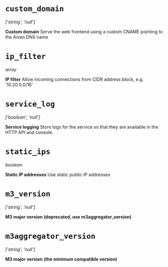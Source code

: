 # `custom_domain`

*\['string\', \'null\'\]*

**Custom domain** Serve the web frontend using a custom CNAME pointing
to the Aiven DNS name

# `ip_filter`

*array*

**IP filter** Allow incoming connections from CIDR address block, e.g.
\'10.20.0.0/16\'

# `service_log`

*\[\'boolean\', \'null\'\]*

**Service logging** Store logs for the service so that they are
available in the HTTP API and console.

# `static_ips`

*boolean*

**Static IP addresses** Use static public IP addresses

# `m3_version`

*\['string\', \'null\'\]*

**M3 major version (deprecated, use m3aggregator_version)**

# `m3aggregator_version`

*\['string\', \'null\'\]*

**M3 major version (the minimum compatible version)**
